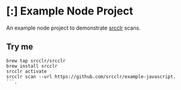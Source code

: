 # [:] Example Node Project

An example node project to demonstrate [srcclr](https://www.srcclr.com) scans.

## Try me

```
brew tap srcclr/srcclr
brew install srcclr
srcclr activate
srcclr scan --url https://github.com/srcclr/example-javascript.
```.
